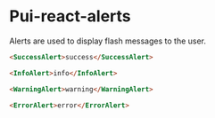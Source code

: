 # Pui-react-alerts

Alerts are used to display flash messages to the user.

```html
<SuccessAlert>success</SuccessAlert>

<InfoAlert>info</InfoAlert>

<WarningAlert>warning</WarningAlert>

<ErrorAlert>error</ErrorAlert>
```